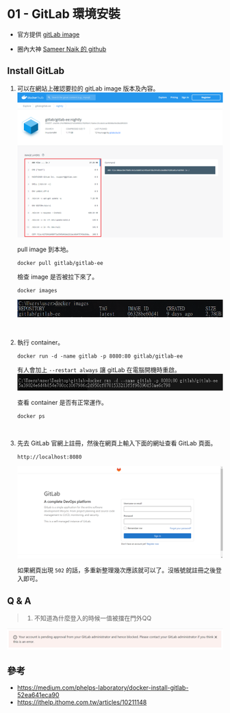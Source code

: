 # 01 - GitLab 環境安裝
* 官方提供 [gitLab image](https://hub.docker.com/r/gitlab/gitlab-ee/)

* 圈內大神 [ Sameer Naik 的 github](https://github.com/sameersbn/docker-gitlab)

## Install GitLab
1. 可以在網站上確認要拉的 gitLab image 版本及內容。
    ![](/images/gitlab/1-1.png)

    pull image 到本地。
    ```docker
    docker pull gitlab/gitlab-ee
    ```

    檢查 image 是否被拉下來了。
    ```docker
    docker images
    ```
    ![](/images/gitlab/1-2.png)
<br/>

2. 執行 container。
    ```docker
    docker run -d -name gitlab -p 8080:80 gitlab/gitlab-ee
    ```
    有人會加上 `--restart always` 讓 gitLab 在電腦開機時重啟。
    ![](/images/gitlab/1-3.png)

    查看 container 是否有正常運作。
    ```docker
    docker ps
    ```
<br/>

3. 先去 GitLab 官網上註冊，然後在網頁上輸入下面的網址查看 GitLab 頁面。
    ```
    http://localhost:8080
    ```
    ![](/images/gitlab/1-4.png)

    如果網頁出現 `502` 的話，多重新整理幾次應該就可以了。沒帳號就註冊之後登入即可。

## Q & A
> 1. 不知道為什麼登入的時候一值被擋在門外QQ

 ![](/images/gitlab/1-5.png)

## 參考
* https://medium.com/phelps-laboratory/docker-install-gitlab-52ea641eca90
* https://ithelp.ithome.com.tw/articles/10211148